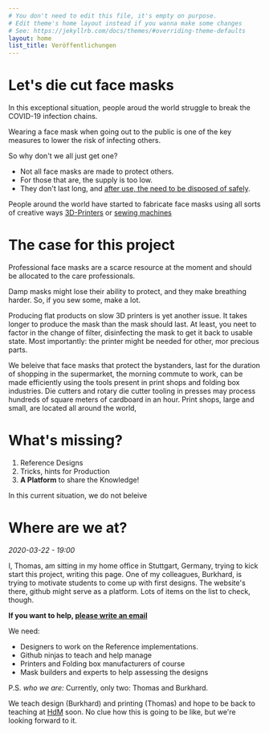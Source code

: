 ```yaml
---
# You don't need to edit this file, it's empty on purpose.
# Edit theme's home layout instead if you wanna make some changes
# See: https://jekyllrb.com/docs/themes/#overriding-theme-defaults
layout: home
list_title: Veröffentlichungen
---
```


# Let's die cut face masks

In this exceptional situation, people aroud the world struggle to break the COVID-19 infection chains.

Wearing a face mask when going out to the public is one of the key measures to lower the risk of infecting others.

So why don't we all just get one?

- Not all face masks are made to protect others.
- For those that are, the supply is too low.
- They don't last long, and [after use, the need to be disposed of safely](https://www.who.int/images/default-source/health-topics/coronavirus/masks/masks-6.png).

People around the world have started to fabricate face masks using all sorts of creative ways [3D-Printers](https://www.opensourcemask.com/en/)
or [sewing machines](https://www.craftpassion.com/face-mask-sewing-pattern/)

# The case for this project

Professional face masks are a scarce resource at the moment and should be allocated to the care professionals. 

Damp masks might lose their ability to protect, and they make breathing harder. So, if you sew some, make a lot. 

Producing flat products on slow 3D printers is yet another issue. It takes longer to produce the mask than the mask should last. At least, you neet to factor in the change of filter, disinfecting the mask to get it back to usable state. Most importantly: the printer might be needed for other, mor precious parts.

We beleive that face masks that protect the bystanders, last for the duration of shopping in the supermarket, the morning commute to work, can be made efficiently using the tools present in print shops and folding box industries. Die cutters and rotary die cutter tooling in presses may process hundreds of square meters of cardboard in an hour. Print shops, large and small, are located all around the world,



# What's missing?

1. Reference Designs
1. Tricks, hints for Production
1. **A Platform** to share the Knowledge!

In this current situation, we do not beleive 

# Where are we at?

_2020-03-22 - 19:00_ 

I, Thomas,  am sitting in my home office in Stuttgart, Germany, trying to kick start this project, writing this page. One of my colleagues, Burkhard, is trying to motivate students to come up with first designs. The website's there, github might serve as a platform. Lots of items on the list to check, though. 

__If you want to help, [please write an email](mailto:info@diecutfacemasks.org)__

We need:

- Designers to work on the Reference implementations.
- Github ninjas to teach and help manage
- Printers and Folding box manufacturers of course
- Mask builders and experts to help assessing the designs
 



P.S.
_who we are:_
Currently, only two: Thomas and Burkhard.

We teach design (Burkhard) and printing (Thomas) and hope to be back to teaching at [HdM](https://www.hdm-stuttgart.de/) soon. No clue how this is going to be like, but we're looking forward to it.

